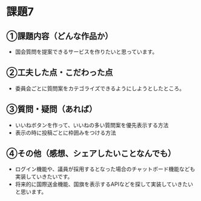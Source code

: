 # 課題7
## ①課題内容（どんな作品か）
- 国会質問を提案できるサービスを作りたいと思っています。

## ②工夫した点・こだわった点
- 委員会ごとに質問案をカテゴライズできるようにしようとしたところ。

## ③質問・疑問（あれば）
- いいねボタンを作って、いいねの多い質問案を優先表示する方法
- 表示の時に投稿ごとに枠囲みをつける方法

## ④その他（感想、シェアしたいことなんでも）
- ログイン機能や、議員が採用するとなった場合のチャットボード機能なども実装していきたいです。
- 将来的に国際送金機能、国旗を表示するAPIなどを探して実装していきたいと思います。



